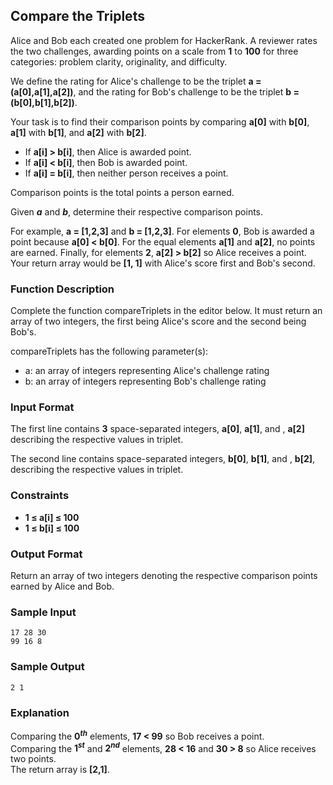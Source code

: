 ## Compare the Triplets
Alice and Bob each created one problem for HackerRank. 
A reviewer rates the two challenges, awarding points on a scale from **1** to **100** for three categories: problem clarity, originality, and difficulty.

We define the rating for Alice's challenge to be the triplet **a = (a[0],a[1],a[2])**, and the rating for Bob's challenge to be the triplet **b = (b[0],b[1],b[2])**.

Your task is to find their comparison points by comparing **a[0]** with **b[0]**, **a[1]** with **b[1]**, and **a[2]** with **b[2]**.
* If **a[i] > b[i]**, then Alice is awarded
point.
* If **a[i] < b[i]**, then Bob is awarded
point.
* If **a[i] = b[i]**, then neither person receives a point.

Comparison points is the total points a person earned.

Given ***a*** and ***b***, determine their respective comparison points.

For example, **a = [1,2,3]** and **b = [1,2,3]**. For elements **0**, Bob is awarded a point because **a[0] &lt; b[0]**. 
For the equal elements **a[1]** and **a[2]**, no points are earned. 
Finally, for elements **2**, **a[2] &gt; b[2]** so Alice receives a point. 
Your return array would be **[1, 1]** with Alice's score first and Bob's second.

### Function Description
Complete the function compareTriplets in the editor below. 
It must return an array of two integers, the first being Alice's score and the second being Bob's.

compareTriplets has the following parameter(s):
* a: an array of integers representing Alice's challenge rating
* b: an array of integers representing Bob's challenge rating

### Input Format
The first line contains **3** space-separated integers, **a[0]**, **a[1]**, and , **a[2]** describing the respective values in triplet.

The second line contains space-separated integers, **b[0]**, **b[1]**, and , **b[2]**, describing the respective values in triplet.

### Constraints
* **1 &le; a[i] &le; 100**
* **1 &le; b[i] &le; 100**

### Output Format
Return an array of two integers denoting the respective comparison points earned by Alice and Bob.

### Sample Input
```
17 28 30
99 16 8
```

### Sample Output
```
2 1
```

### Explanation
Comparing the **0<sup><i>th</i></sup>** elements, **17 &lt; 99** so Bob receives a point.<br>
Comparing the **1<sup><i>st</i></sup>** and **2<sup><i>nd</i></sup>** elements, **28 &lt; 16** and **30 &gt; 8** so Alice receives two points.<br>
The return array is **[2,1]**. 